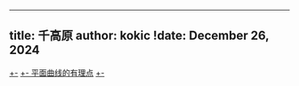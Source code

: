 
---
title: 千高原
author: kokic
!date: December 26, 2024
---

[+-](/mille-plateaux/bubble-compose.md#:embed)
[+- 平面曲线的有理点](/mille-plateaux/rational-points.md#:embed)
[+-](/mille-plateaux/periodic-functions.md#:embed)
